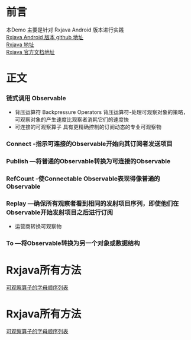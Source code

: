 
# 前言
本Demo 主要是针对 Rxjava  Android 版本进行实践<br>
[Rxjava Android 版本 github 地址](https://github.com/ReactiveX/RxAndroid) <br>
[Rxjava 地址](https://github.com/ReactiveX/RxJava) <br>
[Rxjava 官方文档地址](http://reactivex.io/) <br>

# 正文 
### 链式调用 Observable
* 背压运算符
    Backpressure Operators 背压运算符-处理可观察对象的策略，可观察对象的产生速度比观察者消耗它们的速度快
* 可连接的可观察算子
    具有更精确控制的订阅动态的专业可观察物
### Connect -指示可连接的Observable开始向其订阅者发送项目
### Publish —将普通的Observable转换为可连接的Observable
### RefCount -使Connectable Observable表现得像普通的Observable
### Replay —确保所有观察者看到相同的发射项目序列，即使他们在Observable开始发射项目之后进行订阅
* 运营商转换可观察物
### To —将O​​bservable转换为另一个对象或数据结构

# Rxjava所有方法
[可观察算子的字母顺序列表](http://reactivex.io/documentation/operators.html)
# Rxjava所有方法
[可观察算子的字母顺序列表](http://reactivex.io/documentation/operators.html)